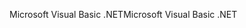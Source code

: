 <span data-ttu-id="ed167-101">Microsoft Visual Basic .NET</span><span class="sxs-lookup"><span data-stu-id="ed167-101">Microsoft Visual Basic .NET</span></span>